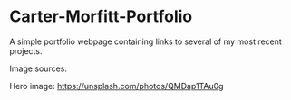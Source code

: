 # Carter-Morfitt-Portfolio
A simple portfolio webpage containing links to several of my most recent projects.


Image sources:

Hero image: https://unsplash.com/photos/QMDap1TAu0g